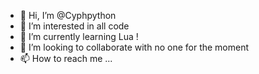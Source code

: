 - 👋 Hi, I’m @Cyphpython
- 👀 I’m interested in all code 
- 🌱 I’m currently learning Lua !
- 💞️ I’m looking to collaborate with no one for the moment
- 📫 How to reach me ...

<!---
Cyphpython/Cyphpython is a ✨ special ✨ repository because its `README.md` (this file) appears on your GitHub profile.
You can click the Preview link to take a look at your changes.
--->

